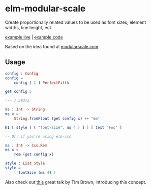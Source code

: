 #  elm-modular-scale
Create proportionally related values to be used as font sizes, element widths, line height, ect.

[example live](https://rl-king.github.io/elm-modular-scale-example/) |
[example code](https://github.com/rl-king/elm-modular-scale-example)

Based on the idea found at [modularscale.com](http://www.modularscale.com/)

## Usage
```elm
config : Config
config =
    config [ 1 ] PerfectFifth

get config 5

--> 7.59375

ms : Int -> String
ms x =
    String.fromFloat (get config x) ++ "em"

h1 [ style [ ( "font-size", ms 4 ) ] ] [ text "Foo" ]

-- Or, if you're using elm-css

ms : Int -> Css.Rem
ms x =
    rem (get config x)

style : List Style
style =
    [ fontSize (ms 4) ]
```

Also check out [this](https://vimeo.com/17079380) great talk by Tim Brown, introducing this concept.
